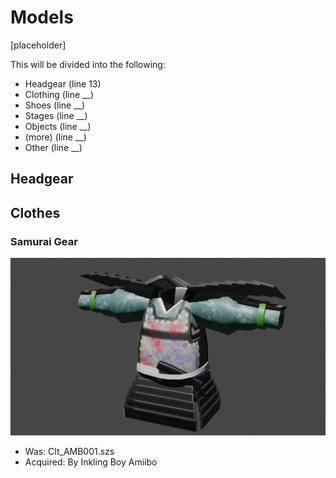 # Models
[placeholder]

This will be divided into the following:
- Headgear    (line 13)
- Clothing    (line __)
- Shoes       (line __)
- Stages      (line __)
- Objects     (line __)
- (more)      (line __)
- Other       (line __)

## Headgear

## Clothes
### Samurai Gear

![samurai](https://github.com/Delus1onL/Images/blob/main/Models/Clt_AMB001.png)
- Was: Clt_AMB001.szs
- Acquired: By Inkling Boy Amiibo
